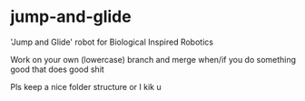# jump-and-glide
'Jump and Glide' robot for Biological Inspired Robotics

Work on your own (lowercase) branch and merge when/if you do something good that does good shit

Pls keep a nice folder structure or I kik u
